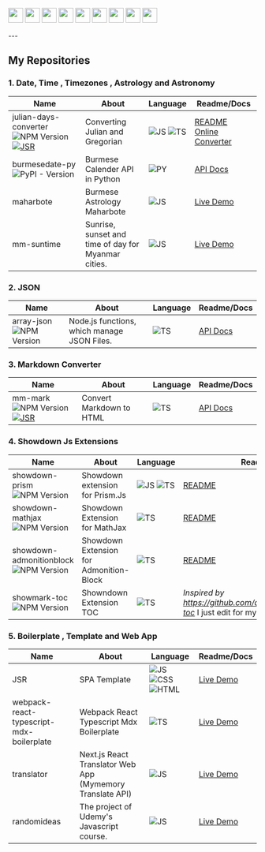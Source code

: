 
<p>
<img src="https://img.shields.io/badge/python-3670A0?style=for-the-badge&logo=python&logoColor=ffdd54" style="margin-bottom: 4px;" height="30px">
<img src="https://img.shields.io/badge/javascript-%23323330.svg?style=for-the-badge&logo=javascript&logoColor=%23F7DF1E" style="margin-bottom: 4px;" height="30px">
<img src="https://img.shields.io/badge/typescript-%23007ACC.svg?style=for-the-badge&logo=typescript&logoColor=white" style="margin-bottom: 4px;" height="30px">
<img src="https://img.shields.io/badge/html5-%23E34F26.svg?style=for-the-badge&logo=html5&logoColor=white" style="margin-bottom: 4px;" height="30px">
<img src="https://img.shields.io/badge/react-%2320232a.svg?style=for-the-badge&logo=react&logoColor=%2361DAFB" style="margin-bottom: 4px;" height="30px">
<img src="https://img.shields.io/badge/node.js-6DA55F?style=for-the-badge&logo=node.js&logoColor=white" style="margin-bottom: 4px;" height="30px">
<img src="https://img.shields.io/badge/express.js-%23404d59.svg?style=for-the-badge&logo=express&logoColor=%2361DAFB" style="margin-bottom: 4px;" height="30px">
<img src="https://img.shields.io/badge/git-%23F05033.svg?style=for-the-badge&logo=git&logoColor=white" style="margin-bottom: 4px;" height="30px">
<img src="https://img.shields.io/badge/Linux-FCC624?style=for-the-badge&logo=linux&logoColor=black" style="margin-bottom: 4px;" height="30px">
</p>
---

## My Repositories

### 1. Date, Time , Timezones , Astrology and Astronomy
| Name                                                                                                                                                                                                                	| About                                               	| Language                                                                                                                                                                                                             	| Readme/Docs                                                                                                                        	|
|---------------------------------------------------------------------------------------------------------------------------------------------------------------------------------------------------------------------	|-----------------------------------------------------	|----------------------------------------------------------------------------------------------------------------------------------------------------------------------------------------------------------------------	|------------------------------------------------------------------------------------------------------------------------------------	|
| julian-days-converter ![NPM Version](https://img.shields.io/npm/v/%40hinthar%2Fjulian-days-converter) [![JSR](https://jsr.io/badges/@hinthar/julian-days-converter)](https://jsr.io/@hinthar/julian-days-converter) 	| Converting Julian and Gregorian                     	| ![JS](https://img.shields.io/badge/JavaScript-323330?style=for-the-badge&logo=javascript&logoColor=F7DF1E) ![TS](https://img.shields.io/badge/TypeScript-007ACC?style=for-the-badge&logo=typescript&logoColor=white) 	| [README](https://github.com/hinthar/julian-days-converter/blob/main/README.md) [Online Converter](https://hinthar.github.io/julian-days-converter/ ) 	|
| burmesedate-py ![PyPI - Version](https://img.shields.io/pypi/v/burmesedate)                                                                                                                                         	| Burmese Calender API in Python                      	| ![PY](https://img.shields.io/badge/Python-3776AB?style=for-the-badge&logo=python&logoColor=white)                                                                                                                    	| [API Docs](https://phothinmg.github.io/burmesedate-py/burmesedate.html)                                                            	|
| maharbote                                                                                                                                                                                                           	| Burmese Astrology Maharbote                         	| ![JS](https://img.shields.io/badge/JavaScript-323330?style=for-the-badge&logo=javascript&logoColor=F7DF1E)                                                                                                           	| [Live Demo](https://maharbote.vercel.app/)                                                                                         	|
| mm-suntime                                                                                                                                                                                                          	| Sunrise, sunset and time of day for Myanmar cities. 	| ![JS](https://img.shields.io/badge/JavaScript-323330?style=for-the-badge&logo=javascript&logoColor=F7DF1E)                                                                                                           	| [Live Demo](https://blog.phothin.uk/2024/04/myanmar-cities-day-time.html)                                                          	|

### 2. JSON

| Name                                                               	| About                                       	| Language                                                                                                  	| Readme/Docs                                         	|
|--------------------------------------------------------------------	|---------------------------------------------	|-----------------------------------------------------------------------------------------------------------	|-----------------------------------------------------	|
| array-json ![NPM Version](https://img.shields.io/npm/v/array-json) 	| Node.js functions, which manage JSON Files. 	| ![TS](https://img.shields.io/badge/TypeScript-007ACC?style=for-the-badge&logo=typescript&logoColor=white) 	| [API Docs](https://phothinmg.github.io/array-json/) 	|

### 3. Markdown Converter

| Name                                                                                                                                   	| About                    	| Language                                                                                                  	| Readme/Docs                                      	|
|----------------------------------------------------------------------------------------------------------------------------------------	|--------------------------	|-----------------------------------------------------------------------------------------------------------	|--------------------------------------------------	|
| mm-mark ![NPM Version](https://img.shields.io/npm/v/mm-mark) [![JSR](https://jsr.io/badges/@ptm/mm-mark)](https://jsr.io/@ptm/mm-mark) 	| Convert Markdown to HTML 	| ![TS](https://img.shields.io/badge/TypeScript-007ACC?style=for-the-badge&logo=typescript&logoColor=white) 	| [API Docs](https://phothinmg.github.io/mm-mark/) 	|

### 4. Showdown Js Extensions

| Name                                                                                           	| About                                   	| Language                                                                                                                                                                                                             	| Readme/Docs                                                                          	|
|------------------------------------------------------------------------------------------------	|-----------------------------------------	|----------------------------------------------------------------------------------------------------------------------------------------------------------------------------------------------------------------------	|--------------------------------------------------------------------------------------	|
| showdown-prism ![NPM Version](https://img.shields.io/npm/v/showdown-prism)                     	| Showdown extension for Prism.Js         	| ![JS](https://img.shields.io/badge/JavaScript-323330?style=for-the-badge&logo=javascript&logoColor=F7DF1E) ![TS](https://img.shields.io/badge/TypeScript-007ACC?style=for-the-badge&logo=typescript&logoColor=white) 	| [README](https://github.com/phothinmg/showdown-prism/blob/main/README.md)            	|
| showdown-mathjax ![NPM Version](https://img.shields.io/npm/v/showdown-mathjax)                 	| Showdown Extension for MathJax          	| ![TS](https://img.shields.io/badge/TypeScript-007ACC?style=for-the-badge&logo=typescript&logoColor=white)                                                                                                            	| [README](https://github.com/phothinmg/showdown-mathjax/blob/main/README.md)          	|
| showdown-admonitionblock ![NPM Version](https://img.shields.io/npm/v/showdown-admonitionblock) 	| Showdown Extension for Admonition-Block 	| ![TS](https://img.shields.io/badge/TypeScript-007ACC?style=for-the-badge&logo=typescript&logoColor=white)                                                                                                            	| [README](https://github.com/phothinmg/showdown-admonitionBlock/blob/main/README.md)  	|
| showmark-toc ![NPM Version](https://img.shields.io/npm/v/showmark-toc)                         	| Showndown Extension TOC                 	| ![TS](https://img.shields.io/badge/TypeScript-007ACC?style=for-the-badge&logo=typescript&logoColor=white)                                                                                                            	| _Inspired by https://github.com/ahungrynoob/showdown-toc_ I just edit for my useage. 	|

### 5. Boilerplate , Template and Web App

| Name                                     	| About                                                     	| Language                                                                                                                                                                                                                                                                                                    	| Readme/Docs                                                               	|
|------------------------------------------	|-----------------------------------------------------------	|-------------------------------------------------------------------------------------------------------------------------------------------------------------------------------------------------------------------------------------------------------------------------------------------------------------	|---------------------------------------------------------------------------	|
| JSR                                      	| SPA Template                                              	| ![JS](https://img.shields.io/badge/JavaScript-323330?style=for-the-badge&logo=javascript&logoColor=F7DF1E) ![CSS](https://img.shields.io/badge/CSS3-1572B6?style=for-the-badge&logo=css3&logoColor=white) ![HTML](https://img.shields.io/badge/HTML5-E34F26?style=for-the-badge&logo=html5&logoColor=white) 	| [Live Demo](https://jsr.pages.dev/)                                       	|
| webpack-react-typescript-mdx-boilerplate 	| Webpack React Typescript Mdx Boilerplate                  	| ![TS](https://img.shields.io/badge/TypeScript-007ACC?style=for-the-badge&logo=typescript&logoColor=white)                                                                                                                                                                                                   	| [Live Demo](https://webpack-react-typescript-mdx-boilerplate.vercel.app/) 	|
| translator                               	| Next.js React Translator Web App (Mymemory Translate API) 	| ![JS](https://img.shields.io/badge/JavaScript-323330?style=for-the-badge&logo=javascript&logoColor=F7DF1E)                                                                                                                                                                                                  	| [Live Demo](https://translator-nine-tau.vercel.app/)                      	|
| randomideas                              	| The project of Udemy's Javascript course.                 	| ![JS](https://img.shields.io/badge/JavaScript-323330?style=for-the-badge&logo=javascript&logoColor=F7DF1E)                                                                                                                                                                                                  	| [Live Demo](https://yourideas.onrender.com/)                              	|

